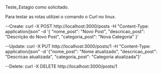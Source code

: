 Teste_Estagio como solicitado.

Para testar as rotas utilizei o comando o Curl no linux.

--Create:
curl -X POST http://localhost:3000/posts -H "Content-Type: application/json" -d '{
  "nome_post": "Novo Post",
  "descricao_post": "Descrição do Novo Post",
  "categoria_post": "Nova Categoria"
}'

--Update:
curl -X PUT http://localhost:3000/posts/1 -H "Content-Type: application/json" -d '{"nome_post": "Nome atualizado",
"descricao_post": "Descricao atualizada",
"categoria_post": "Categoria atualizada"}'

--Delete:
curl -X DELETE http://localhost:3000/posts/1
